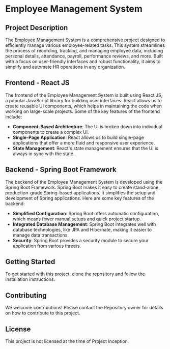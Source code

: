 # Employee Management System

## Project Description

The Employee Management System is a comprehensive project designed to efficiently manage various employee-related tasks. This system streamlines the process of recording, tracking, and managing employee data, including personal details, attendance, payroll, performance reviews, and more. Built with a focus on user-friendly interfaces and robust functionality, it aims to simplify and automate HR operations in any organization.

## Frontend - React JS

The frontend of the Employee Management System is built using React JS, a popular JavaScript library for building user interfaces. React allows us to create reusable UI components, which helps in maintaining the code when working on large-scale projects. Some of the key features of the frontend include:

- **Component-Based Architecture**: The UI is broken down into individual components to create a complex UI.
- **Single-Page Application**: React allows us to build single-page applications that offer a more fluid and responsive user experience.
- **State Management**: React's state management ensures that the UI is always in sync with the state.

## Backend - Spring Boot Framework

The backend of the Employee Management System is developed using the Spring Boot Framework. Spring Boot makes it easy to create stand-alone, production-grade Spring-based applications. It simplifies the setup and development of Spring applications. Here are some key features of the backend:

- **Simplified Configuration**: Spring Boot offers automatic configuration, which means fewer manual setups and quick project startup.
- **Integrated Database Management**: Spring Boot integrates well with database technologies, like JPA and Hibernate, making it easier to manage data transactions.
- **Security**: Spring Boot provides a security module to secure your application from various threats.

## Getting Started

To get started with this project, clone the repository and follow the installation instructions.

## Contributing

We welcome contributions! Please contact the Repository owner for details on how to contribute to this project.

## License

This project is not licensed at the time of Project Inception. 
